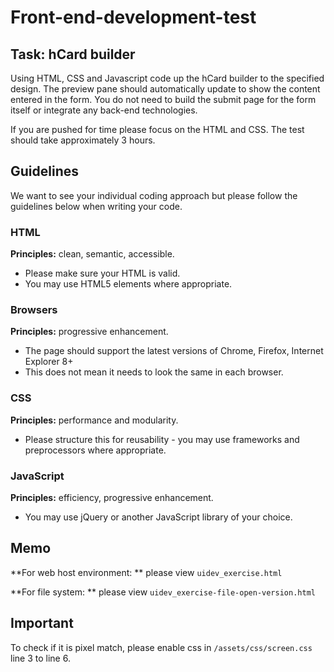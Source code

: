 Front-end-development-test
==========================

Task: hCard builder
------------
Using HTML, CSS and Javascript code up the hCard builder to the specified design. The preview pane should automatically update to show the content entered in the form. You do not need to build the submit page for the form itself or integrate any back-end technologies.

If you are pushed for time please focus on the HTML and CSS. The test should take approximately 3 hours.

Guidelines
------------
We want to see your individual coding approach but please follow the guidelines below when writing your code.

### HTML
**Principles:** clean, semantic, accessible.
* Please make sure your HTML is valid.
* You may use HTML5 elements where appropriate.

### Browsers
**Principles:** progressive enhancement.
* The page should support the latest versions of Chrome, Firefox, Internet Explorer 8+
* This does not mean it needs to look the same in each browser.

### CSS
**Principles:** performance and modularity.
* Please structure this for reusability - you may use frameworks and preprocessors where appropriate.

### JavaScript
**Principles:** efficiency, progressive enhancement.
* You may use jQuery or another JavaScript library of your choice.

Memo
------------

**For web host environment: ** please view `uidev_exercise.html`

**For file system: ** please view `uidev_exercise-file-open-version.html`

Important
------------

To check if it is pixel match, please enable css in `/assets/css/screen.css` line 3 to line 6.